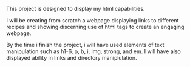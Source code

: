 This project is designed to display my html capabilities.

I will be creating from scratch a webpage displaying links to different recipes and showing discerning use of html tags to create an engaging webpage.

By the time i finish the project, i will have used elements of text manipulation such as h1-6, p, b, i, img, strong, and em.
I will have also displayed ability in links and directory maniplulation.